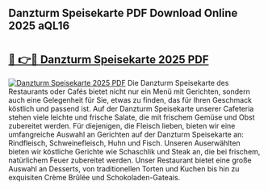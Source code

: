 ## Danzturm Speisekarte PDF Download Online 2025 aQL16

# <h2><a href="http://gc7qqr.nevu.top/?p=Danzturm+Speisekarte">🔗 👉🔴 Danzturm Speisekarte 2025 PDF</a></h2>

[![Danzturm Speisekarte 2025 PDF](https://i.imgur.com/dBaPXMq.png)](http://gc7qqr.nevu.top/?p=Danzturm+Speisekarte)
Die Danzturm Speisekarte des Restaurants oder Cafés bietet nicht nur ein Menü mit Gerichten, sondern auch eine Gelegenheit für Sie, etwas zu finden, das für Ihren Geschmack köstlich und passend ist. Auf der Danzturm Speisekarte unserer Cafeteria stehen viele leichte und frische Salate, die mit frischem Gemüse und Obst zubereitet werden. Für diejenigen, die Fleisch lieben, bieten wir eine umfangreiche Auswahl an Gerichten auf der Danzturm Speisekarte an: Rindfleisch, Schweinefleisch, Huhn und Fisch. Unseren Auserwählten bieten wir köstliche Gerichte wie Schaschlik und Steak an, die bei frischem, natürlichem Feuer zubereitet werden. Unser Restaurant bietet eine große Auswahl an Desserts, von traditionellen Torten und Kuchen bis hin zu exquisiten Crème Brûlée und Schokoladen-Gateais.
